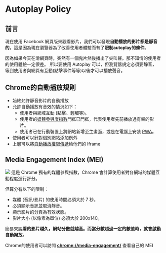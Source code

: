 # Autoplay Policy

## 前言
現在使用 Facebook 網頁版來觀看影片，我們可以發現**自動播放的影片都是靜音的**，這是因為現在瀏覽器為了改善使用者體驗而有了**限制autoplay的條件**。

因為如果今天在滑網頁時，突然有一個鬼片然後播出了尖叫聲。那不知情的使用者的使用體驗一定很差。
所以要使用 Autoplay 可以，但瀏覽器規定必須要靜音，等到使用者與網頁有互動(點擊事件等等)以後才可以播放聲音。

## Chrome的自動播放規則
* 始終允許靜音影片的自動播放
* 允許自動播放有音效的情況如下：
    * 使用者與網域互動 (點擊、輕觸等)。
    * 使用者的[媒體參與度指數](https://developer.chrome.com/blog/autoplay?hl=zh-tw#media_engagement_index)門檻已門檻，代表使用者先前播放過有聲的影片。
    * 使用者已在行動裝置上將網站新增至主畫面，或是在電腦上安裝 [PWA](https://web.dev/explore/progressive-web-apps?hl=zh-tw)。
* 使用者可以針對個別網站添加例外
* 上層可以將[自動播放權限傳遞](https://developer.chrome.com/blog/autoplay?hl=zh-tw#iframe_delegation)給他們的 Iframe

## Media Engagement Index (MEI)
![](../../assets/autoplayPolicy/autoplayPolicy-1.png)
這是 Chrome 獨有的媒體參與指數，Chrome 會計算使用者對各網域的媒體互動程度進行評分。

但算分有以下的限制：

* 媒體 (音訊/影片) 的使用時間必須大於 7 秒。
* 必須顯示音訊並取消靜音。
* 顯示影片的分頁為有效狀態。
* 影片大小 (以像素為單位) 必須大於 200x140。

簡易來說**看的影片越久，網站分數就越高。而當分數超過一定的數值時，就會啟動自動撥放。**

Chrome的使用者可以訪問 **[chrome://media-engagement/](chrome://media-engagement/)** 查看自己的 MEI 